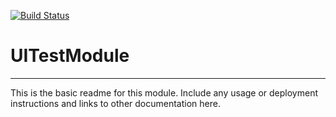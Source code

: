 [![Build Status](https://travis-ci.org/eapearson/UITestModule.svg?branch=master)](https://travis-ci.org/eapearson/UITestModule)

# UITestModule
---

This is the basic readme for this module. Include any usage or deployment instructions and links to other documentation here.